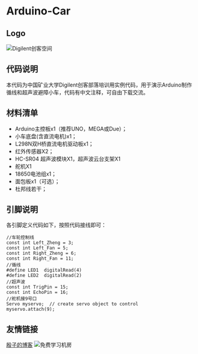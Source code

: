 # Arduino-Car
## Logo

![Digilent创客空间](https://thumbnail0.baidupcs.com/thumbnail/47574a361a7d4d81084a402014f0abf9?fid=1812361213-250528-417519803024670&time=1477112400&rt=sh&sign=FDTAER-DCb740ccc5511e5e8fedcff06b081203-NL%2FRtAt7v7p0h2oMoQVbkVnIYRw%3D&expires=8h&chkv=0&chkbd=0&chkpc=&dp-logid=6854579400436596414&dp-callid=0&size=c710_u400&quality=100)
## 代码说明
本代码为中国矿业大学Digilent创客部落培训用实例代码，用于演示Arduino制作循线和超声波避障小车，代码有中文注释，可自由下载交流。
## 材料清单
- Arduino主控板x1（推荐UNO，MEGA或Due）；- 小车底盘(含直流电机)x1；- L298N双H桥直流电机驱动板x1；- 红外传感器X2；- HC-SR04 超声波模块X1，超声波云台支架X1- 舵机X1- 18650电池组x1；- 面包板x1（可选）；- 杜邦线若干；
## 引脚说明

各引脚定义代码如下，按照代码接线即可：

    //车轮控制线
	const int Left_Zheng = 3;
	const int Left_Fan = 5;
	const int Right_Zheng = 6;
	const int Right_Fan = 11;
	//循线
	#define LED1  digitalRead(4)
	#define LED2  digitalRead(2)
	//超声波
	const int TrigPin = 15;
	const int EchoPin = 16;
	//舵机接9号口
	Servo myservo;  // create servo object to control 
	myservo.attach(9); 
 									

## 友情链接
[殷子的博客](https://aod321.github.io)
![免费学习机房](http://e.hiphotos.baidu.com/baike/c0%3Dbaike180%2C5%2C5%2C180%2C60/sign=8f3cabd7ad64034f1bc0ca54ceaa1254/9f2f070828381f302de3e8a3af014c086f06f0c6.jpg)

